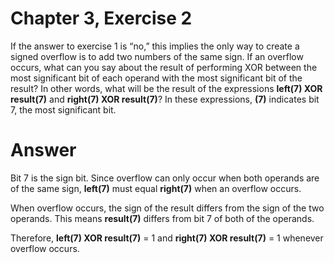 # Chapter 3, Exercise 2

If the answer to exercise 1 is “no,” this implies the only way to create a signed overflow is to add two numbers of the same sign. If an overflow occurs, what can you say about the result of performing XOR between the most significant bit of each operand with the most significant bit of the result? In other words, what will be the result of the expressions **left(7) XOR result(7)** and **right(7) XOR result(7)**? In these expressions, **(7)** indicates bit 7, the most significant bit.

# Answer
Bit 7 is the sign bit. Since overflow can only occur when both operands are of the same sign, **left(7)** must equal **right(7)** when an overflow occurs.

When overflow occurs, the sign of the result differs from the sign of the two operands. This means **result(7)** differs from bit 7 of both of the operands.

Therefore, **left(7) XOR result(7)** = 1 and **right(7) XOR result(7)** = 1 whenever overflow occurs.
